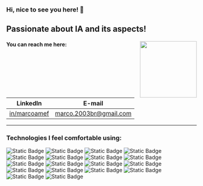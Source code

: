 ### Hi, nice to see you here! 👋

## Passionate about IA and its aspects! 

#### You can reach me here: <img align="right" src="https://i.giphy.com/media/v1.Y2lkPTc5MGI3NjExNHg2bHd3MXE0Y29yaGEyam1ucTE2anhhMnp5N3QyMmwzd284Y2pmZSZlcD12MV9pbnRlcm5hbF9naWZfYnlfaWQmY3Q9Zw/pzryvxGeykOxeC0fWb/giphy.gif" width="150">
| LinkedIn | E-mail | 
| - | - |
| [in/marcoamef](https://www.linkedin.com/in/marcoamef/) | [marco.2003br@gmail.com](mailto:marco.2003br@gmail.com) |
---
### Technologies I feel comfortable using:
![Static Badge](https://img.shields.io/badge/python-%23ffffff?style=for-the-badge&logo=python&logoColor=white&labelColor=%233776AB) ![Static Badge](https://img.shields.io/badge/git-%23ffffff?style=for-the-badge&logo=git&logoColor=white&labelColor=%23F05032) ![Static Badge](https://img.shields.io/badge/pandas-%23ffffff?style=for-the-badge&logo=pandas&logoColor=white&labelColor=%23150458) ![Static Badge](https://img.shields.io/badge/matplotlib-%23ffffff?style=for-the-badge) ![Static Badge](https://img.shields.io/badge/sympy-%23ffffff?style=for-the-badge&logo=sympy&logoColor=white&labelColor=%233B5526) ![Static Badge](https://img.shields.io/badge/scipy-%23ffffff?style=for-the-badge&logo=scipy&logoColor=white&labelColor=%238CAAE6) ![Static Badge](https://img.shields.io/badge/seaborn-%23ffffff?style=for-the-badge) ![Static Badge](https://img.shields.io/badge/plotly-%23ffffff?style=for-the-badge&logo=plotly&logoColor=white&labelColor=%233F4F75) ![Static Badge](https://img.shields.io/badge/numpy-%23ffffff?style=for-the-badge&logo=numpy&logoColor=white&labelColor=%23013243) ![Static Badge](https://img.shields.io/badge/databricks-%23ffffff?style=for-the-badge&logo=databricks&logoColor=white&labelColor=%23FF3621) ![Static Badge](https://img.shields.io/badge/apache%20spark-%23ffffff?style=for-the-badge&logo=apachespark&logoColor=white&labelColor=%23E25A1C) ![Static Badge](https://img.shields.io/badge/apache%20parquet-%23ffffff?style=for-the-badge&logo=apacheparquet&logoColor=white&labelColor=%2350ABF1) ![Static Badge](https://img.shields.io/badge/postgresql-%23ffffff?style=for-the-badge&logo=postgresql&logoColor=white&labelColor=%234169E1) ![Static Badge](https://img.shields.io/badge/mongodb-%23ffffff?style=for-the-badge&logo=mongodb&logoColor=white&labelColor=%2347A248) ![Static Badge](https://img.shields.io/badge/sqlalchemy-%23ffffff?style=for-the-badge&logo=sqlalchemy&logoColor=white&labelColor=%23D71F00) ![Static Badge](https://img.shields.io/badge/jester-%23ffffff?style=for-the-badge) ![Static Badge](https://img.shields.io/badge/canva-%23ffffff?style=for-the-badge&logo=canva&logoColor=white&labelColor=%2300C4CC) ![Static Badge](https://img.shields.io/badge/latex-%23ffffff?style=for-the-badge&logo=latex&logoColor=white&labelColor=%23008080)


